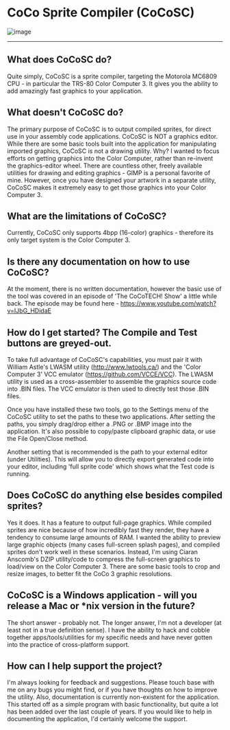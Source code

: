 # CoCo Sprite Compiler (CoCoSC)

![image](https://github.com/user-attachments/assets/b2968d00-96ca-45a1-844b-8dbb48e6225a)

***
## What does CoCoSC do?

Quite simply, CoCoSC is a sprite compiler, targeting the Motorola MC6809 CPU - in particular the TRS-80 Color Computer 3. It gives you the ability to add amazingly fast graphics to your application. 

## What doesn't CoCoSC do?

The primary purpose of CoCoSC is to output compiled sprites, for direct use in your assembly code applications. CoCoSC is NOT a graphics editor. While there are some basic tools built into the application for manipulating imported graphics, CoCoSC is not a drawing utility. Why? I wanted to focus efforts on getting graphics into the Color Computer, rather than re-invent the graphics-editor wheel. There are countless other, freely available utilities for drawing and editing graphics - GIMP is a personal favorite of mine. However, once you have designed your artwork in a separate utility, CoCoSC makes it extremely easy to get those graphics into your Color Computer 3.

## What are the limitations of CoCoSC?

Currently, CoCoSC only supports 4bpp (16-color) graphics - therefore its only target system is the Color Computer 3.

## Is there any documentation on how to use CoCoSC?

At the moment, there is no written documentation, however the basic use of the tool was covered in an episode of 'The CoCoTECH! Show' a little while back. The episode may be found here - https://www.youtube.com/watch?v=IJbG_HDidaE

## How do I get started? The Compile and Test buttons are greyed-out.

To take full advantage of CoCoSC's capabilities, you must pair it with William Astle's LWASM utility (http://www.lwtools.ca/) and the 'Color Computer 3' VCC emulator (https://github.com/VCCE/VCC). The LWASM utility is used as a cross-assembler to assemble the graphics source code into .BIN files. The VCC emulator is then used to directly test those .BIN files.

Once you have installed these two tools, go to the Settings menu of the CoCoSC utility to set the paths to these two applications. After setting the paths, you simply drag/drop either a .PNG or .BMP image into the application. It's also possible to copy/paste clipboard graphic data, or use the File Open/Close method.

Another setting that is recommended is the path to your external editor (under Utilities). This will allow you to directly export generated code into your editor, including 'full sprite code' which shows what the Test code is running.

## Does CoCoSC do anything else besides compiled sprites?

Yes it does. It has a feature to output full-page graphics. While compiled sprites are nice because of how incredibly fast they render, they have a tendency to consume large amounts of RAM. I wanted the ability to preview large graphic objects (many cases full-screen splash pages), and compiled sprites don't work well in these scenarios. Instead, I'm using Ciaran Anscomb's DZIP utility/code to compress the full-screen graphics to load/view on the Color Computer 3. There are some basic tools to crop and resize images, to better fit the CoCo 3 graphic resolutions.

## CoCoSC is a Windows application - will you release a Mac or *nix version in the future?

The short answer - probably not. The longer answer, I'm not a developer (at least not in a true definition sense). I have the ability to hack and cobble together apps/tools/utilities for my specific needs and have never gotten into the practice of cross-platform support. 

## How can I help support the project?

I'm always looking for feedback and suggestions. Please touch base with me on any bugs you might find, or if you have thoughts on how to improve the utility. Also, documentation is currently non-existent for the application. This started off as a simple program with basic functionality, but quite a lot has been added over the last couple of years. If you would like to help in documenting the application, I'd certainly welcome the support.
